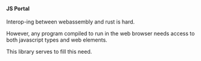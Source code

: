 #### JS Portal

Interop-ing between webassembly and rust is hard.

However, any program compiled to run in the web browser needs access to both javascript types and web elements.

This library serves to fill this need. 
